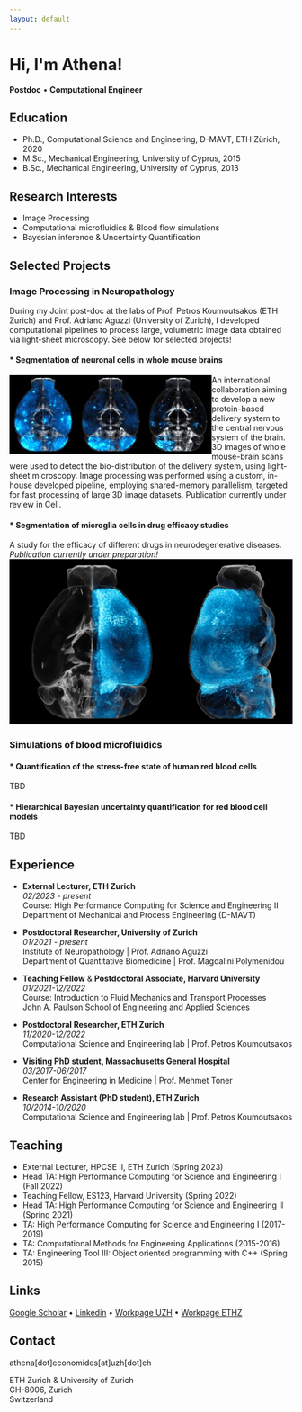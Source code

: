 ```yaml
---
layout: default
---
```


# Hi, I'm Athena!
**Postdoc**  •  **Computational Engineer**


## Education

* Ph.D., Computational Science and Engineering, D-MAVT, ETH Zürich, 2020
* M.Sc., Mechanical Engineering, University of Cyprus, 2015
* B.Sc., Mechanical Engineering, University of Cyprus, 2013


## Research Interests

* Image Processing
* Computational microfluidics & Blood flow simulations
* Bayesian inference & Uncertainty Quantification


## Selected Projects

### Image Processing in Neuropathology
During my Joint post-doc at the labs of Prof. Petros Koumoutsakos (ETH Zurich) and Prof. Adriano Aguzzi (University of Zurich), I developed computational pipelines to process large, volumetric image data obtained via light-sheet microscopy. See below for selected projects!


#### * Segmentation of neuronal cells in whole mouse brains
<img align="left" src="graphics/avg_all_groups_360x140.jpg"/>
An international collaboration aiming to develop a new protein-based delivery system to the central nervous system of the brain. 3D images of whole mouse-brain scans were used to detect the bio-distribution of the delivery system, using light-sheet microscopy.
Image processing was performed using a custom, in-house developed pipeline, employing shared-memory parallelism, targeted for fast processing of large 3D image datasets. Publication currently under review in Cell.
<br clear="left"/>


#### * Segmentation of microglia cells in drug efficacy studies
A study for the efficacy of different drugs in neurodegenerative diseases.
*Publication currently under preparation!*
<img src="graphics/group3_CombinedFrontSide.jpg"/>


### Simulations of blood microfluidics


#### * Quantification of the stress-free state of human red blood cells
TBD


#### * Hierarchical Bayesian uncertainty quantification for red blood cell models
TBD





## Experience

* **External Lecturer, ETH Zurich**<br>
*02/2023 - present*<br>
Course: High Performance Computing for Science and Engineering II<br>
Department of Mechanical and Process Engineering (D-MAVT)

* **Postdoctoral Researcher, University of Zurich**<br>
*01/2021 - present*<br>
Institute of Neuropathology | Prof. Adriano Aguzzi<br>
Department of Quantitative Biomedicine | Prof. Magdalini Polymenidou

* **Teaching Fellow** & **Postdoctoral Associate, Harvard University**<br>
*01/2021-12/2022*<br>
Course: Introduction to Fluid Mechanics and Transport Processes<br>
John A. Paulson School of Engineering and Applied Sciences

* **Postdoctoral Researcher, ETH Zurich**<br>
*11/2020-12/2022*<br>
Computational Science and Engineering lab | Prof. Petros Koumoutsakos

* **Visiting PhD student, Massachusetts General Hospital**<br>
*03/2017-06/2017*<br>
Center for Engineering in Medicine | Prof. Mehmet Toner

* **Research Assistant (PhD student), ETH Zurich**<br>
*10/2014-10/2020*<br>
Computational Science and Engineering lab | Prof. Petros Koumoutsakos


## Teaching

* External Lecturer, HPCSE II, ETH Zurich (Spring 2023)
* Head TA: High Performance Computing for Science and Engineering I (Fall 2022)
* Teaching Fellow, ES123, Harvard University (Spring 2022)
* Head TA: High Performance Computing for Science and Engineering II (Spring 2021)
* TA: High Performance Computing for Science and Engineering I (2017-2019)
* TA: Computational Methods for Engineering Applications (2015-2016)
* TA: Engineering Tool III: Object oriented programming with C++ (Spring 2015)

## Links

<i class="fa-solid fa-graduation-cap"></i> [Google Scholar](https://scholar.google.com/citations?user=EICX1aMAAAAJ) • <i class="fa-brands fa-linkedin"></i> [Linkedin](https://ch.linkedin.com/in/athena-economides) • <i class="fa-solid fa-laptop"></i> [Workpage UZH](https://www.polymenidoulab.com/people.html) • <i class="fa-solid fa-laptop"></i> [Workpage ETHZ](https://www.cse-lab.ethz.ch/member/athena-economides/)


## Contact

<i class="fa-solid fa-envelope"></i> athena[dot]economides[at]uzh[dot]ch

ETH Zurich & University of Zurich<br>
CH-8006, Zurich<br>
Switzerland<br>

